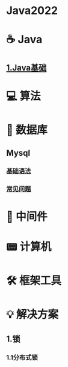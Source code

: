 # Java2022
# ☕️ Java
## [1.Java基础](/java/Java基础.md)
# 💻 算法
# 💽 数据库
## Mysql
### [基础语法](/Database/Mysql/基本语法.md)
### [常见问题](/Database/Mysql/相关问题.md)
# 📮 中间件
# 📟 计算机
# 🛠 框架工具
# 💡 解决方案
## 1.锁
### 1.1分布式锁
